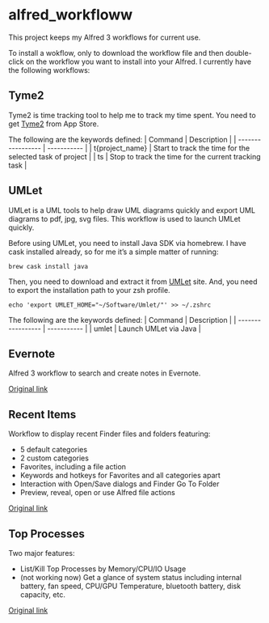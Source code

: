 # alfred_workfloww

This project keeps my Alfred 3 workflows for current use. 

To install a wokflow, only to download the workflow file and then double-click on the workflow you want to install into your Alfred. I currently have the following workflows:

## Tyme2
Tyme2 is time tracking tool to help me to track my time spent. You need to get [Tyme2](https://www.tyme-app.com) from App Store.

The following are the keywords defined:
| Command           | Description |
| ----------------- | ----------- |
| t{project_name} | Start to track the time for the selected task of project |
| ts | Stop to track the time for the current tracking task |

## UMLet
UMLet is a UML tools to help draw UML diagrams quickly and export UML diagrams to pdf, jpg, svg files. This workflow is used to launch UMLet quickly.

Before using UMLet, you need to install Java SDK via homebrew. I have cask installed already, so for me it’s a simple matter of running:

```
brew cask install java
```

Then, you need to download and extract it from [UMLet](http://www.umlet.com) site. And, you need to export the installation path to your zsh profile.
```
echo 'export UMLET_HOME="~/Software/Umlet/"' >> ~/.zshrc
```

The following are the keywords defined:
| Command           | Description |
| ----------------- | ----------- |
| umlet | Launch UMLet via Java |

## Evernote
Alfred 3 workflow to search and create notes in Evernote.

[Original link](https://www.alfredforum.com/topic/840-evernote-9-beta-2-for-alfred-3-search-create-append-set-reminders-all-within-alfred/)


## Recent Items
Workflow to display recent Finder files and folders featuring:
* 5 default categories
* 2 custom categories
* Favorites, including a file action
* Keywords and hotkeys for Favorites and all categories apart
* Interaction with Open/Save dialogs and Finder Go To Folder
* Preview, reveal, open or use Alfred file actions

[Original link](https://www.alfredforum.com/topic/713-recent-items-42-for-alfred-3-docs-folders-apps-custom-categories-favorites-interaction-with-opensave-dialogs-and-more/)

## Top Processes
Two major features:
* List/Kill Top Processes by Memory/CPU/IO Usage
* (not working now) Get a glance of system status including internal battery, fan speed, CPU/GPU Temperature, bluetooth battery, disk capacity, etc.

[Original link](https://www.alfredforum.com/topic/1077-top-processes-based-memory-or-cpu-usage-workflow/)